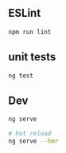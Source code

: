 ## ESLint
```bash
npm run lint
```

## unit tests
```bash
ng test
```

## Dev
```bash
ng serve

# hot reload
ng serve --hmr
```
